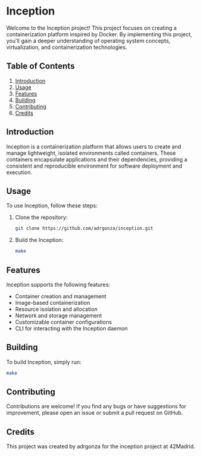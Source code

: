 # Inception

Welcome to the Inception project! This project focuses on creating a containerization platform inspired by Docker. By implementing this project, you'll gain a deeper understanding of operating system concepts, virtualization, and containerization technologies.

## Table of Contents

1. [Introduction](#introduction)
2. [Usage](#usage)
3. [Features](#features)
4. [Building](#building)
5. [Contributing](#contributing)
6. [Credits](#credits)

## Introduction

Inception is a containerization platform that allows users to create and manage lightweight, isolated environments called containers. These containers encapsulate applications and their dependencies, providing a consistent and reproducible environment for software deployment and execution.

## Usage

To use Inception, follow these steps:

1. Clone the repository:

    ```bash
    git clone https://github.com/adrgonza/inception.git
    ```

2. Build the Inception:

    ```bash
    make
    ```
    
## Features

Inception supports the following features:

- Container creation and management
- Image-based containerization
- Resource isolation and allocation
- Network and storage management
- Customizable container configurations
- CLI for interacting with the Inception daemon

## Building

To build Inception, simply run:

```bash
make
```

## Contributing
Contributions are welcome! If you find any bugs or have suggestions for improvement, please open an issue or submit a pull request on GitHub.

## Credits
This project was created by adrgonza for the inception project at 42Madrid.
